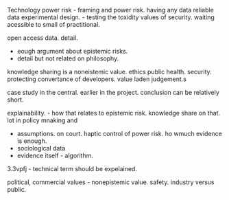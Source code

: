 Technology 
power risk - framing and power risk. having any data reliable data 
experimental design. - testing the toxidity values of security. waiting acessible to small of practitional. 

open access data. 
detail. 

- eough argument about epistemic risks. 
- detail but not related on philosophy. 

knowledge sharing is a noneistemic value. 
ethics public health. security. protecting convertance of developers. value laden judgement.s 

case study in the central. earlier in the project. 
conclusion can be relatively short. 

explainability. - how that relates to epistemic risk. knowledge share on that. 
lot in policy mnaking and 
- assumptions. on court. haptic control of power risk. ho wmuch evidence is enough. 
- sociological data 
- evidence itself - algorithm. 

3.3vpfj - technical term should be expelained. 

political, commercial values - nonepistemic value. safety. industry versus public. 